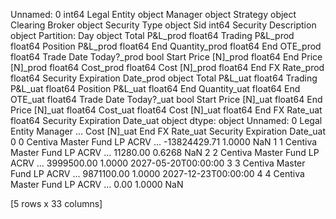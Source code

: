 Unnamed: 0                         int64
Legal Entity                      object
Manager                           object
Strategy                          object
Clearing Broker                   object
Security Type                     object
Sid                                int64
Security Description              object
Partition: Day                    object
Total P&L_prod                   float64
Trading P&L_prod                 float64
Position P&L_prod                float64
End Quantity_prod                float64
End OTE_prod                     float64
Trade Date Today?_prod              bool
Start Price [N]_prod             float64
End Price [N]_prod               float64
Cost_prod                        float64
Cost [N]_prod                    float64
End FX Rate_prod                 float64
Security Expiration Date_prod     object
Total P&L_uat                    float64
Trading P&L_uat                  float64
Position P&L_uat                 float64
End Quantity_uat                 float64
End OTE_uat                      float64
Trade Date Today?_uat               bool
Start Price [N]_uat              float64
End Price [N]_uat                float64
Cost_uat                         float64
Cost [N]_uat                     float64
End FX Rate_uat                  float64
Security Expiration Date_uat      object
dtype: object
   Unnamed: 0            Legal Entity Manager  ... Cost [N]_uat End FX Rate_uat Security Expiration Date_uat
0           0  Centiva Master Fund LP    ACRV  ... -13824429.71          1.0000                          NaN
1           1  Centiva Master Fund LP    ACRV  ...     11280.00          0.6268                          NaN
2           2  Centiva Master Fund LP    ACRV  ...   3999500.00          1.0000          2027-05-20T00:00:00
3           3  Centiva Master Fund LP    ACRV  ...   9871100.00          1.0000          2027-12-23T00:00:00
4           4  Centiva Master Fund LP    ACRV  ...         0.00          1.0000                          NaN

[5 rows x 33 columns]
